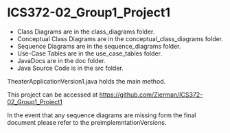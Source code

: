 # ICS372-02_Group1_Project1

- Class Diagrams are in the class_diagrams folder.
- Conceptual Class Diagrams are in the conceptual_class_diagrams folder.
- Sequence Diagrams are in the sequence_diagrams folder.
- Use-Case Tables are in the use_case_tables folder.
- JavaDocs are in the doc folder.
- Java Source Code is in the src folder.

TheaterApplicationVersion1.java holds the main method. 

This project can be accessed at https://github.com/Zierman/ICS372-02_Group1_Project1

In the event that any sequence diagrams are missing form the final document please refer to the preimplemntationVersions.

